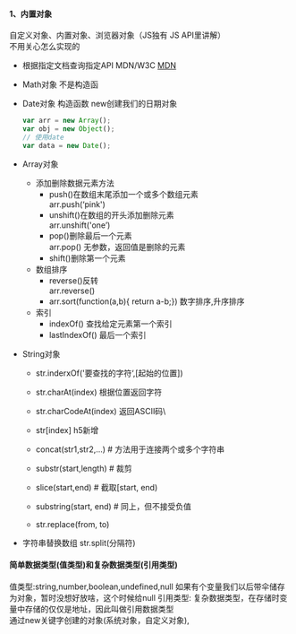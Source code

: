 #### 1、内置对象   
自定义对象、内置对象、浏览器对象（JS独有 JS API里讲解）    
不用关心怎么实现的

- 根据指定文档查询指定API 
MDN/W3C
  [MDN](https://developer.mozilla.org/zh-CN/)
- Math对象
  不是构造函
- Date对象
  构造函数 new创建我们的日期对象
  ```javascript
  var arr = new Array();
  var obj = new Object();
  // 使用date
  var data = new Date();
  

  ```
  
- Array对象
  - 添加删除数据元素方法    
    - push()在数组末尾添加一个或多个数组元素   
     arr.push(‘pink')
    - unshift()在数组的开头添加删除元素   
      arr.unshift('one’)
    - pop()删除最后一个元素   
      arr.pop() 无参数，返回值是删除的元素
    - shift()删除第一个元素
  - 数组排序
    - reverse()反转  
      arr.reverse()
    - arr.sort(function(a,b){ return a-b;})  数字排序,升序排序  
  - 索引
    - indexOf() 查找给定元素第一个索引
    - lastIndexOf() 最后一个索引
- String对象
  - str.inderxOf('要查找的字符‘,[起始的位置])
  - str.charAt(index) 根据位置返回字符
  - str.charCodeAt(index) 返回ASCII码\
  - str[index] h5新增
  
  - concat(str1,str2,...)  # 方法用于连接两个或多个字符串
  - substr(start,length)  # 裁剪
  - slice(start,end) # 截取[start, end)
  - substring(start, end) # 同上，但不接受负值
  - str.replace(from, to)   
- 字符串替换数组
  str.split(分隔符)
  

#### 简单数据类型(值类型)和复杂数据类型(引用类型)
值类型:string,number,boolean,undefined,null
如果有个变量我们以后带伞储存为对象，暂时没想好放啥，这个时候给null
引用类型: 复杂数据类型，在存储时变量中存储的仅仅是地址，因此叫做引用数据类型   
通过new关键字创建的对象(系统对象，自定义对象),












#
#
#
#
